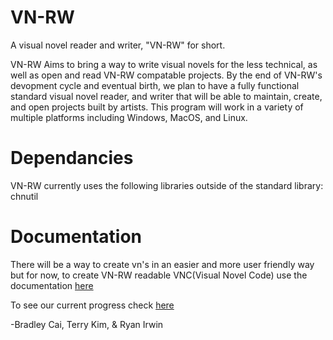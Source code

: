 # VN-RW
A visual novel reader and writer, "VN-RW" for short.

VN-RW Aims to bring a way to write visual novels for the less technical, as well as open and read
VN-RW compatable projects. By the end of VN-RW's devopment cycle and eventual birth, we plan to have a
fully functional standard visual novel reader, and writer that will be able to maintain, create, and 
open projects built by artists. This program will work in a variety of multiple platforms including Windows,
MacOS, and Linux. 

# Dependancies
VN-RW currently uses the following libraries outside of the standard library:
    chnutil
    
# Documentation
There will be a way to create vn's in an easier and more user friendly way but
for now, to create VN-RW readable VNC(Visual Novel Code) use the documentation [here](https://docs.google.com/document/d/12gLGcnaq5fAESRVK-VeoAwwO_Xqbdti6EL8kpePUJw8/edit?usp=sharing)	

To see our current progress check [here](https://docs.google.com/document/d/18TpsENcrL13fac2HSvS95iqnkmrzhhEreaxVO4QIf5E/edit)

-Bradley Cai, Terry Kim, & Ryan Irwin

